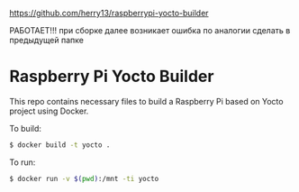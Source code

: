 https://github.com/herry13/raspberrypi-yocto-builder

РАБОТАЕТ!!!  при сборке далее возникает ошибка 
по аналогии сделать в предыдущей папке


Raspberry Pi Yocto Builder
==========================

This repo contains necessary files to build a Raspberry Pi based on Yocto project using Docker.


To build:

```sh
$ docker build -t yocto .
```

To run:

```sh
$ docker run -v $(pwd):/mnt -ti yocto
```
